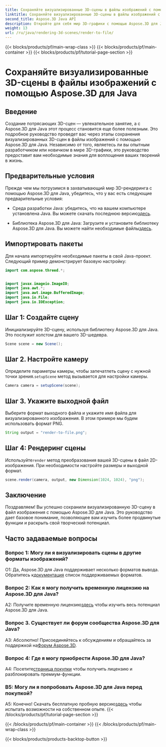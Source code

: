 ```yaml
---
title: Сохраняйте визуализированные 3D-сцены в файлы изображений с помощью Aspose.3D для Java
linktitle: Сохраняйте визуализированные 3D-сцены в файлы изображений с помощью Aspose.3D для Java
second_title: Aspose.3D Java API
description: Откройте для себя мир 3D-графики с помощью Aspose.3D для Java. Научитесь легко сохранять потрясающие сцены в изображения.
weight: 13
url: /ru/java/rendering-3d-scenes/render-to-file/
---
```


{{< blocks/products/pf/main-wrap-class >}}
{{< blocks/products/pf/main-container >}}
{{< blocks/products/pf/tutorial-page-section >}}

# Сохраняйте визуализированные 3D-сцены в файлы изображений с помощью Aspose.3D для Java

## Введение

Создание потрясающих 3D-сцен — увлекательное занятие, а с Aspose.3D для Java этот процесс становится еще более полезным. Это подробное руководство проведет вас через этапы сохранения визуализированных 3D-сцен в файлы изображений с помощью Aspose.3D для Java. Независимо от того, являетесь ли вы опытным разработчиком или новичком в мире 3D-графики, это руководство предоставит вам необходимые знания для воплощения ваших творений в жизнь.

## Предварительные условия

Прежде чем мы погрузимся в захватывающий мир 3D-рендеринга с помощью Aspose.3D для Java, убедитесь, что у вас есть следующие предварительные условия:

- Среда разработки Java: убедитесь, что на вашем компьютере установлена Java. Вы можете скачать последнюю версию[здесь](https://www.java.com/download/).

-  Библиотека Aspose.3D для Java: Загрузите и установите библиотеку Aspose.3D для Java. Вы можете найти необходимые файлы[здесь](https://releases.aspose.com/3d/java/).

## Импортировать пакеты

Для начала импортируйте необходимые пакеты в свой Java-проект. Следующий пример демонстрирует базовую настройку:

```java
import com.aspose.threed.*;


import javax.imageio.ImageIO;
import java.awt.*;
import java.awt.image.BufferedImage;
import java.io.File;
import java.io.IOException;
```

## Шаг 1: Создайте сцену

Инициализируйте 3D-сцену, используя библиотеку Aspose.3D для Java. Это послужит холстом для вашего 3D-шедевра.

```java
Scene scene = new Scene();
```

## Шаг 2. Настройте камеру

 Определите параметры камеры, чтобы запечатлеть сцену с нужной точки зрения.`setupScene` метод вызывается для настройки камеры.

```java
Camera camera = setupScene(scene);
```

## Шаг 3. Укажите выходной файл

Выберите формат выходного файла и укажите имя файла для визуализированного изображения. В этом примере мы будем использовать формат PNG.

```java
String output = "render-to-file.png";
```

## Шаг 4: Рендеринг сцены

 Используйте`render` метод преобразования вашей 3D-сцены в файл 2D-изображения. При необходимости настройте размеры и выходной формат.

```java
scene.render(camera, output, new Dimension(1024, 1024), "png");
```

## Заключение

Поздравляем! Вы успешно сохранили визуализированную 3D-сцену в файл изображения с помощью Aspose.3D для Java. Это руководство дает базовое понимание, позволяющее вам изучить более продвинутые функции и раскрыть свой творческий потенциал.

## Часто задаваемые вопросы

### Вопрос 1: Могу ли я визуализировать сцены в другие форматы изображений?

 О1: Да, Aspose.3D для Java поддерживает несколько форматов вывода. Обратитесь к[документация](https://reference.aspose.com/3d/java/) список поддерживаемых форматов.

### Вопрос 2: Как я могу получить временную лицензию на Aspose.3D для Java?

 A2: Получите временную лицензию[здесь](https://purchase.aspose.com/temporary-license/) чтобы изучить весь потенциал Aspose.3D для Java.

### Вопрос 3. Существует ли форум сообщества Aspose.3D для Java?

 А3: Абсолютно! Присоединяйтесь к обсуждениям и обращайтесь за поддержкой на[Форум Aspose.3D](https://forum.aspose.com/c/3d/18).

### Вопрос 4: Где я могу приобрести Aspose.3D для Java?

 А4: Посетите[страница покупки](https://purchase.aspose.com/buy) чтобы получить лицензию и разблокировать премиум-функции.

### В5: Могу ли я попробовать Aspose.3D для Java перед покупкой?

 А5: Конечно! Скачать бесплатную пробную версию[здесь](https://releases.aspose.com/) чтобы испытать возможности на собственном опыте.
{{< /blocks/products/pf/tutorial-page-section >}}

{{< /blocks/products/pf/main-container >}}
{{< /blocks/products/pf/main-wrap-class >}}

{{< blocks/products/products-backtop-button >}}
